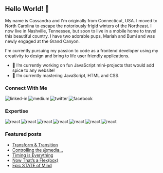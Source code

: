 ## Hello World! 👋

My name is Cassandra and I'm originally from Connecticut, USA. I moved to North Carolina to escape the notoriously frigid winters of the Northeast. I now live in Nashville, Tennessee, but soon to live in a mobile home to travel this beautiful country. I have two adorable pups, Mariah and Bumi and was newly engaged at the Grand Canyon.

I'm currently pursuing my passion to code as a frontend developer using my creativity to design and bring to life user friendly applications.

- 🔭 I’m currently working on fun JavaScript mini-projects that would add spice to any website!
- 🌱 I’m currently mastering JavaScript, HTML and CSS.<br>

### Connect With Me

[<img align="left" alt="linked-in" src="https://img.shields.io/badge/LinkedIn-%230077B5.svg?&style=for-the-badge&logo=linkedin&logoColor=white&style=plastic" />](https://www.linkedin.com/in/cassandra-parisi/)
[<img align="left" alt="medium" src="https://img.shields.io/badge/Medium-%2320232a.svg?&style=for-the-badge&logo=medium&logoColor=white&style=plastic" />](https://cassandra-parisi.medium.com/)
[<img align="left" alt="twitter" src="https://img.shields.io/badge/Twitter-%231DA1F2.svg?&style=for-the-badge&logo=twitter&logoColor=white&style=plastic" />](https://twitter.com/CParisiDev
)
[<img align="left" alt="facebook" src="https://img.shields.io/badge/Facebook-%231877F2.svg?&style=for-the-badge&logo=facebook&logoColor=white&style=plastic" />](https://www.facebook.com/cassandra.parisi.1)<br>

### Expertise

<img align="left" alt="react" src="https://img.shields.io/badge/React%20-%2320232a.svg?&style=for-the-badge&logo=react&logoColor=%2361DAFB&style=plastic" />
<img align="left" alt="react" src="https://img.shields.io/badge/JavaScript%20-%2320232a.svg?&style=for-the-badge&logo=javascript&logoColor=yellow&style=plastic" />
<img align="left" alt="react" src="https://img.shields.io/badge/HTML-%2320232a.svg?&style=for-the-badge&logo=html5&logoColor=red&style=plastic" />
<img align="left" alt="react" src="https://img.shields.io/badge/CSS-%2320232a.svg?&style=for-the-badge&logo=css3&logoColor=blue&style=plastic" />
<img align="left" alt="react" src="https://img.shields.io/badge/Ruby%20-%2320232a.svg?&style=for-the-badge&logo=ruby&logoColor=red&style=plastic" />
<img align="left" alt="react" src="https://img.shields.io/badge/Ruby%20on%20Rails-%2320232a.svg?&style=for-the-badge&logo=rubyonrails&logoColor=red&style=plastic" />
<img align="left" alt="react" src="https://img.shields.io/badge/SQL%20-%2320232a.svg?&style=for-the-badge&logo=sql&logoColor=red&style=plastic" /><br>

### Featured posts

<!-- BLOG-POST-LIST:START -->
- [Transform & Transition](https://cassandra-parisi.medium.com/transform-transition-b3d13235dbd?source=rss-15b114af825f------2)
- [Controlling the @media…](https://cassandra-parisi.medium.com/controlling-the-media-3efceaaa264b?source=rss-15b114af825f------2)
- [Timing is Everything](https://cassandra-parisi.medium.com/timing-is-everything-c071c88840ff?source=rss-15b114af825f------2)
- [Now That’s a Flex(box)](https://medium.com/codex/now-thats-a-flex-box-f36aee55b52b?source=rss-15b114af825f------2)
- [Epic STATE of Mind](https://cassandra-parisi.medium.com/epic-state-of-mind-1f7553001bc5?source=rss-15b114af825f------2)
<!-- BLOG-POST-LIST:END -->


<!--
**cparisi1290/cparisi1290** is a ✨ _special_ ✨ repository because its `README.md` (this file) appears on your GitHub profile.

Here are some ideas to get you started:

- 🔭 I’m currently working on ...
- 🌱 I’m currently learning ...
- 👯 I’m looking to collaborate on ...
- 🤔 I’m looking for help with ...
- 💬 Ask me about ...
- 📫 How to reach me: ...
- 😄 Pronouns: ...
- ⚡ Fun fact: ...
-->

